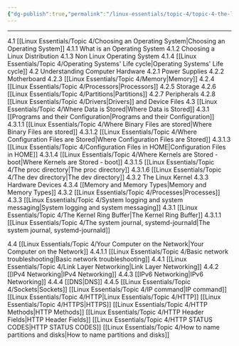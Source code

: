 ```yaml
---
{"dg-publish":true,"permalink":"/linux-essentials/topic-4/topic-4-the-linux-operating-system/","pinned":"true","noteIcon":"1"}
---
```


---

4.1 [[Linux Essentials/Topic 4/Choosing an Operating System\|Choosing an Operating System]]
	4.1.1 What is an Operating System
	4.1.2 Choosing a Linux Distribution
	4.1.3 Non Linux Operating System
	4.1.4 [[Linux Essentials/Topic 4/Operating Systems' Life cycle\|Operating Systems' Life cycle]]
4.2 Understanding Computer Hardware
	4.2.1 Power Supplies
	4.2.2 Motherboard
	4.2.3 [[Linux Essentials/Topic 4/Memory\|Memory]]
	4.2.4 [[Linux Essentials/Topic 4/Processors\|Processors]]
	4.2.5 Storage
	4.2.6 [[Linux Essentials/Topic 4/Partitions\|Partitions]]
	4.2.7 Peripherals
	4.2.8 [[Linux Essentials/Topic 4/Drivers\|Drivers]] and Device Files
4.3 [[Linux Essentials/Topic 4/Where Data is Stored\|Where Data is Stored]]
	4.3.1 [[Programs and their Configuration\|Programs and their Configuration]]
		4.3.1.1 [[Linux Essentials/Topic 4/Where Binary Files are stored\|Where Binary Files are stored]]
		4.3.1.2 [[Linux Essentials/Topic 4/Where Configuration Files are Stored\|Where Configuration Files are Stored]]
		4.3.1.3 [[Linux Essentials/Topic 4/Configuration Files in HOME\|Configuration Files in HOME]]
		4.3.1.4 [[Linux Essentials/Topic 4/Where Kernels are Stored - boot\|Where Kernels are Stored - boot]]
		4.3.1.5 [[Linux Essentials/Topic 4/The proc directory\|The proc directory]]
		4.3.1.6 [[Linux Essentials/Topic 4/The dev directory\|The dev directory]]
	4.3.2 The Linux Kernel
	4.3.3 Hardware Devices
	4.3.4 [[Memory and Memory Types\|Memory and Memory Types]]
4.3.2 [[Linux Essentials/Topic 4/Processes\|Processes]]
4.3.3 [[Linux Essentials/Topic 4/System logging and system messaging\|System logging and system messaging]]
	4.3.1 [[Linux Essentials/Topic 4/The Kernel Ring Buffer\|The Kernel Ring Buffer]]
		4.3.1.1 [[Linux Essentials/Topic 4/The system journal, systemd-journald\|The system journal, systemd-journald]]
		
4.4 [[Linux Essentials/Topic 4/Your Computer on the Network\|Your Computer on the Network]]
	4.4.1.1 [[Linux Essentials/Topic 4/Basic network troubleshooting\|Basic network troubleshooting]]
	4.4.1 [[Linux Essentials/Topic 4/Link Layer Networking\|Link Layer Networking]]
	4.4.2 [[IPv4 Networking\|IPv4 Networking]]
	4.4.3 [[IPv6 Networking\|IPv6 Networking]]
	4.4.4 [[DNS\|DNS]]
	4.4.5 [[Linux Essentials/Topic 4/Sockets\|Sockets]]
[[Linux Essentials/Topic 4/IP command\|IP command]]
[[Linux Essentials/Topic 4/HTTP\|Linux Essentials/Topic 4/HTTP]]
[[Linux Essentials/Topic 4/HTTPS\|HTTPS]]
[[Linux Essentials/Topic 4/HTTP Methods\|HTTP Methods]]
[[Linux Essentials/Topic 4/HTTP Header Fields\|HTTP Header Fields]]
[[Linux Essentials/Topic 4/HTTP STATUS CODES\|HTTP STATUS CODES]]
[[Linux Essentials/Topic 4/How to name partitions and disks\|How to name partitions and disks]]
